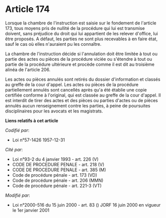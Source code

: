 # Article 174

Lorsque la chambre de l'instruction est saisie sur le fondement de l'article 173, tous moyens pris de nullité de la procédure
qui lui est transmise doivent, sans préjudice du droit qui lui appartient de les relever d'office, lui être proposés. A
défaut, les parties ne sont plus recevables à en faire état, sauf le cas où elles n'auraient pu les connaître.

La chambre de l'instruction décide si l'annulation doit être limitée à tout ou partie des actes ou pièces de la procédure
viciée ou s'étendre à tout ou partie de la procédure ultérieure et procède comme il est dit au troisième alinéa de l'article
206.

Les actes ou pièces annulés sont retirés du dossier d'information et classés au greffe de la cour d'appel. Les actes ou
pièces de la procédure partiellement annulés sont cancellés après qu'a été établie une copie certifiée conforme à l'original,
qui est classée au greffe de la cour d'appel. Il est interdit de tirer des actes et des pièces ou parties d'actes ou de
pièces annulés aucun renseignement contre les parties, à peine de poursuites disciplinaires pour les avocats et les
magistrats.

**Liens relatifs à cet article**

_Codifié par_:

  - Loi n°57-1426 1957-12-31

_Cité par_:

  - Loi n°93-2 du 4 janvier 1993 - art. 226 (V)
  - CODE DE PROCEDURE PENALE - art. 218 (V)
  - CODE DE PROCEDURE PENALE - art. 385 (M)
  - Code de procédure pénale - art. 173 (VD)
  - Code de procédure pénale - art. 206 (MMN)
  - Code de procédure pénale - art. 221-3 (VT)

_Modifié par_:

  - Loi n°2000-516 du 15 juin 2000 - art. 83 () JORF 16 juin 2000 en vigueur le 1er janvier 2001
